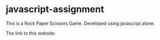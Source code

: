 # javascript-assignment

This is a Rock Paper Scissors Game. Developed using javascript alone.

The link to this website: 

